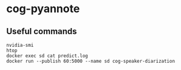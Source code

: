 # cog-pyannote

## Useful commands

```
nvidia-smi
htop
docker exec sd cat predict.log
docker run --publish 60:5000 --name sd cog-speaker-diarization
```